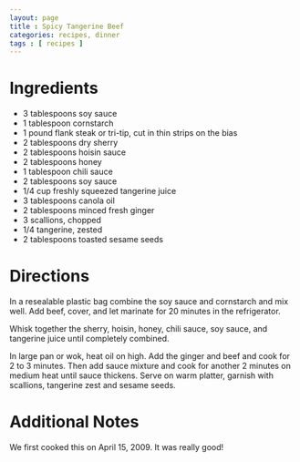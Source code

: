 ```yaml
---
layout: page
title : Spicy Tangerine Beef
categories: recipes, dinner
tags : [ recipes ]
---
```


# Ingredients

* 3 tablespoons soy sauce
* 1 tablespoon cornstarch
* 1 pound flank steak or tri-tip, cut in thin strips on the bias
* 2 tablespoons dry sherry
* 2 tablespoons hoisin sauce
* 2 tablespoons honey
* 1 tablespoon chili sauce
* 2 tablespoons soy sauce
* 1/4 cup freshly squeezed tangerine juice
* 3 tablespoons canola oil
* 2 tablespoons minced fresh ginger
* 3 scallions, chopped
* 1/4 tangerine, zested
* 2 tablespoons toasted sesame seeds

# Directions

In a resealable plastic bag combine the soy sauce and cornstarch and mix well. Add beef, cover, and let marinate for 20 minutes in the refrigerator.

Whisk together the sherry, hoisin, honey, chili sauce, soy sauce, and tangerine juice until completely combined.

In large pan or wok, heat oil on high. Add the ginger and beef and cook for 2 to 3 minutes. Then add sauce mixture and cook for another 2 minutes on medium heat until sauce thickens. Serve on warm platter, garnish with scallions, tangerine zest and sesame seeds.

# Additional Notes

We first cooked this on April 15, 2009. It was really good!
